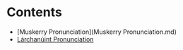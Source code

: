 # Contents
+ [Muskerry Pronunciation](Muskerry Pronunciation.md)
+ [Lárchanúint Pronunciation](LaarchanuuintPronunciation.md)
